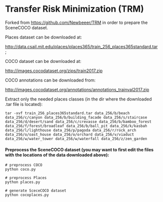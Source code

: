 # Transfer Risk Minimization (TRM)

Forked from https://github.com/Newbeeer/TRM in order to prepare the SceneCOCO dataset.

Places dataset can be downloaded at:

http://data.csail.mit.edu/places/places365/train_256_places365standard.tar ; 

COCO dataset can be downloaded at:

http://images.cocodataset.org/zips/train2017.zip

COCO annotations can be downloaded from:

http://images.cocodataset.org/annotations/annotations_trainval2017.zip

Extract only the needed places classes (in the dir where the downloaded .tar file is located):

```shell
tar -xvf train_256_places365standard.tar data_256/b/beach data_256/c/canyon data_256/b/building_facade data_256/s/staircase data_256/d/desert/sand data_256/c/crevasse data_256/b/bamboo_forest data_256/f/forest/broadleaf data_256/b/ball_pit data_256/k/kasbah data_256/l/lighthouse data_256/p/pagoda data_256/r/rock_arch data_256/o/oast_house data_256/o/orchard data_256/v/viaduct data_256/w/water_tower data_256/w/waterfall data_256/z/zen_garden
```

#### Preprocess the SceneCOCO dataset (you may want to first edit the files with the locations of the data downloaded above):

```shell
# preprocess COCO
python coco.py

# preprocess Places
python places.py

# generate SceceCOCO dataset
python cocoplaces.py
```
